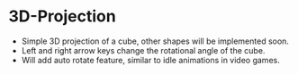 # 3D-Projection
- Simple 3D projection of a cube, other shapes will be implemented soon. 
- Left and right arrow keys change the rotational angle of the cube.
- Will add auto rotate feature, similar to idle animations in video games.
